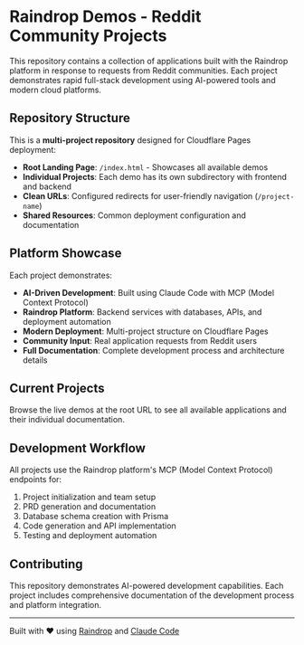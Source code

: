 # Raindrop Demos - Reddit Community Projects

This repository contains a collection of applications built with the Raindrop platform in response to requests from Reddit communities. Each project demonstrates rapid full-stack development using AI-powered tools and modern cloud platforms.

## Repository Structure

This is a **multi-project repository** designed for Cloudflare Pages deployment:

- **Root Landing Page**: `/index.html` - Showcases all available demos
- **Individual Projects**: Each demo has its own subdirectory with frontend and backend
- **Clean URLs**: Configured redirects for user-friendly navigation (`/project-name`)
- **Shared Resources**: Common deployment configuration and documentation

## Platform Showcase

Each project demonstrates:
- **AI-Driven Development**: Built using Claude Code with MCP (Model Context Protocol)
- **Raindrop Platform**: Backend services with databases, APIs, and deployment automation  
- **Modern Deployment**: Multi-project structure on Cloudflare Pages
- **Community Input**: Real application requests from Reddit users
- **Full Documentation**: Complete development process and architecture details

## Current Projects

Browse the live demos at the root URL to see all available applications and their individual documentation.

## Development Workflow

All projects use the Raindrop platform's MCP (Model Context Protocol) endpoints for:
1. Project initialization and team setup
2. PRD generation and documentation
3. Database schema creation with Prisma
4. Code generation and API implementation
5. Testing and deployment automation

## Contributing

This repository demonstrates AI-powered development capabilities. Each project includes comprehensive documentation of the development process and platform integration.

---

Built with ❤️ using [Raindrop](https://liquidmetal.ai) and [Claude Code](https://claude.ai/code)
